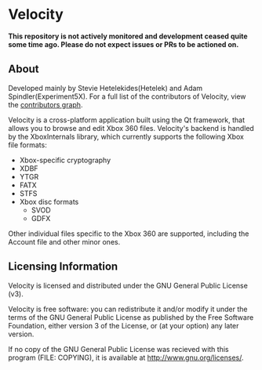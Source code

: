 Velocity
========

**This repository is not actively monitored and development ceased quite some time ago. Please do not expect issues or PRs to be actioned on.**


About
-----
Developed mainly by Stevie Hetelekides(Hetelek) and Adam Spindler(Experiment5X). For a full list of the contributors of Velocity, view the [contributors graph](https://github.com/hetelek/Velocity/graphs/contributors).

Velocity is a cross-platform application built using the Qt framework, that allows you to browse and edit Xbox 360 files. Velocity's backend is handled by the XboxInternals library, which currently supports the following Xbox file formats:

- Xbox-specific cryptography
- XDBF
- YTGR
- FATX
- STFS
- Xbox disc formats
  - SVOD
  - GDFX

Other individual files specific to the Xbox 360 are supported, including the Account file and other minor ones.

Licensing Information
---------------------
Velocity is licensed and distributed under the GNU General Public License (v3).

Velocity is free software: you can redistribute it and/or modify it under the terms of the GNU General Public License as published by the Free Software Foundation, either version 3 of the License, or (at your option) any later version.

If no copy of the GNU General Public License was recieved with this program (FILE: COPYING), it is available at <http://www.gnu.org/licenses/>.

